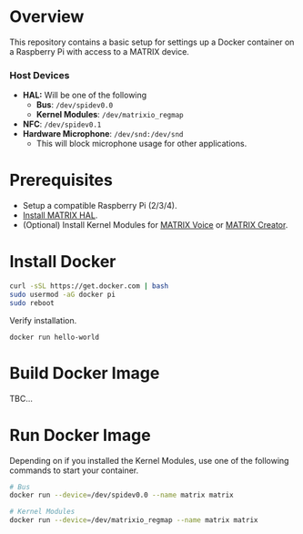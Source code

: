 # Overview

This repository contains a basic setup for settings up a Docker container on a Raspberry Pi with access to a MATRIX device.

### Host Devices

- **HAL:** Will be one of the following
  - **Bus**: `/dev/spidev0.0`
  - **Kernel Modules**: `/dev/matrixio_regmap`
- **NFC**: `/dev/spidev0.1`
- **Hardware Microphone**: `/dev/snd:/dev/snd`
  - This will block microphone usage for other applications.

# Prerequisites

- Setup a compatible Raspberry Pi (2/3/4).
- [Install MATRIX HAL](https://matrix-io.github.io/matrix-documentation/matrix-hal/getting-started/installation-package/).
- (Optional) Install Kernel Modules for [MATRIX Voice](https://matrix-io.github.io/matrix-documentation/matrix-voice/resources/microphone/#usage) or [MATRIX Creator](https://matrix-io.github.io/matrix-documentation/matrix-creator/resources/microphone/#usage).

# Install Docker

```bash
curl -sSL https://get.docker.com | bash
sudo usermod -aG docker pi
sudo reboot
```

Verify installation.

```
docker run hello-world
```

# Build Docker Image

TBC...

# Run Docker Image

Depending on if you installed the Kernel Modules, use one of the following commands to start your container.

```bash
# Bus
docker run --device=/dev/spidev0.0 --name matrix matrix

# Kernel Modules
docker run --device=/dev/matrixio_regmap --name matrix matrix
```

